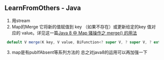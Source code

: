 ## LearnFromOthers - Java
1. 用stream
2.  Map的Merge
它将新的值赋值到 key （如果不存在）或更新给定的key 值对应的 value。详见这一篇[Java 8 中 Map 骚操作之 merge() 的用法](https://zhuanlan.zhihu.com/p/86255471)
```java
 default V merge(K key, V value, BiFunction<? super V, ? super V, ? extends V> remappingFunction)
```
3. map是有pubIfAbsent等系列方法的
总之对java8的运用可以再加强一下